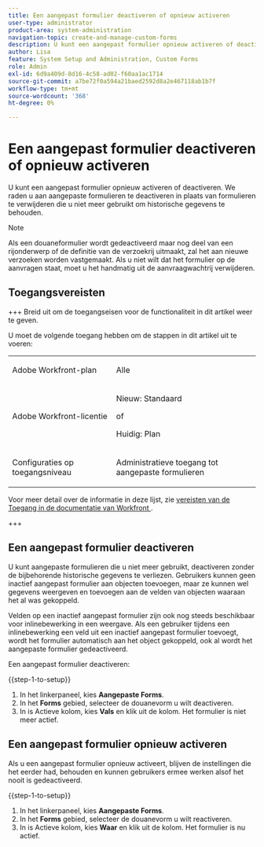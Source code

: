 ```yaml
---
title: Een aangepast formulier deactiveren of opnieuw activeren
user-type: administrator
product-area: system-administration
navigation-topic: create-and-manage-custom-forms
description: U kunt een aangepast formulier opnieuw activeren of deactiveren. We raden u aan aangepaste formulieren te deactiveren in plaats van formulieren te verwijderen die u niet meer gebruikt om historische gegevens te behouden.
author: Lisa
feature: System Setup and Administration, Custom Forms
role: Admin
exl-id: 6d9a409d-8d16-4c58-ad02-f60aa1ac1714
source-git-commit: a7be72f0a594a21baed2592d8a2e467118ab1b7f
workflow-type: tm+mt
source-wordcount: '368'
ht-degree: 0%

---
```


# Een aangepast formulier deactiveren of opnieuw activeren

U kunt een aangepast formulier opnieuw activeren of deactiveren. We raden u aan aangepaste formulieren te deactiveren in plaats van formulieren te verwijderen die u niet meer gebruikt om historische gegevens te behouden.

>[!NOTE]
>
>Als een douaneformulier wordt gedeactiveerd maar nog deel van een rijonderwerp of de definitie van de verzoekrij uitmaakt, zal het aan nieuwe verzoeken worden vastgemaakt. Als u niet wilt dat het formulier op de aanvragen staat, moet u het handmatig uit de aanvraagwachtrij verwijderen.

## Toegangsvereisten

+++ Breid uit om de toegangseisen voor de functionaliteit in dit artikel weer te geven.

U moet de volgende toegang hebben om de stappen in dit artikel uit te voeren:

<table style="table-layout:auto"> 
 <col> 
 <col> 
 <tbody> 
  <tr data-mc-conditions=""> 
   <td role="rowheader"> <p>Adobe Workfront-plan</p> </td> 
   <td>Alle</td> 
  </tr> 
  <tr> 
   <td role="rowheader">Adobe Workfront-licentie</td> 
   <td>
   <p>Nieuw: Standaard</p>
   <p>of</p>
   <p>Huidig: Plan</p></td> 
  </tr> 
  <tr data-mc-conditions=""> 
   <td role="rowheader">Configuraties op toegangsniveau</td> 
   <td> <p>Administratieve toegang tot aangepaste formulieren</p></td> 
  </tr>  
 </tbody> 
</table>

Voor meer detail over de informatie in deze lijst, zie [ vereisten van de Toegang in de documentatie van Workfront ](/help/quicksilver/administration-and-setup/add-users/access-levels-and-object-permissions/access-level-requirements-in-documentation.md).

+++

## Een aangepast formulier deactiveren

U kunt aangepaste formulieren die u niet meer gebruikt, deactiveren zonder de bijbehorende historische gegevens te verliezen. Gebruikers kunnen geen inactief aangepast formulier aan objecten toevoegen, maar ze kunnen wel gegevens weergeven en toevoegen aan de velden van objecten waaraan het al was gekoppeld.

Velden op een inactief aangepast formulier zijn ook nog steeds beschikbaar voor inlinebewerking in een weergave. Als een gebruiker tijdens een inlinebewerking een veld uit een inactief aangepast formulier toevoegt, wordt het formulier automatisch aan het object gekoppeld, ook al wordt het aangepaste formulier gedeactiveerd.

Een aangepast formulier deactiveren:

{{step-1-to-setup}}

1. In het linkerpaneel, kies **Aangepaste Forms**.
1. In het **Forms** gebied, selecteer de douanevorm u wilt deactiveren.
1. In is Actieve kolom, kies **Vals** en klik uit de kolom. Het formulier is niet meer actief.

## Een aangepast formulier opnieuw activeren

Als u een aangepast formulier opnieuw activeert, blijven de instellingen die het eerder had, behouden en kunnen gebruikers ermee werken alsof het nooit is gedeactiveerd.

{{step-1-to-setup}}

1. In het linkerpaneel, kies **Aangepaste Forms**.
1. In het **Forms** gebied, selecteer de douanevorm u wilt reactiveren.
1. In is Actieve kolom, kies **Waar** en klik uit de kolom. Het formulier is nu actief.

